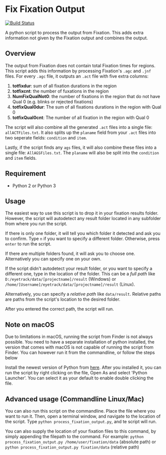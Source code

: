# Fix Fixation Output
[![Build Status](https://travis-ci.org/UiL-OTS-labs/Fix-Fixation-Output.svg?branch=master)](https://travis-ci.org/UiL-OTS-labs/Fix-Fixation-Output)

A python script to process the output from Fixation. This adds extra information not given by the Fixation output and 
combines the output.

## Overview
The output from Fixation does not contain total Fixation times for regions. This script adds this information by 
processing Fixation's ```.agc``` and ```.jnf``` files. For every ```.agc``` file, it outputs an ```.act``` file with five extra columns:

1. **totfixdur**: sum of all fixation durations in the region
2. **totfixcnt**: the number of fuxations in the region 
3. **NumFixQualNot0**: the number of fixations in the region that do not have Qual 0 (e.g. blinks or rejected fixations)
4. **totfixQual0dur**: The sum of all fixations durations in the region with Qual 0
5. **totfixQual0cnt**: The number of all fixation in the region with Qual 0

The script will also combine all the generated ```.act``` files into a single file: ```allACTFiles.txt```. It also
 splits up the ```planame``` field from your ```.act``` files into two seperate fields: ```condition``` and ```item```. 

Lastly, if the script finds any ```ags``` files, it will also combine these files into a single file: 
```AllAGSFiles.txt```. The ```planame``` will also be split into the ```condition``` and ```item``` fields.

## Requirement
- Python 2 or Python 3

## Usage
The easiest way to use this script is to drop it in your fixation results folder.
However, the script will autodetect any result folder located in any subfolder from where you run the script. 

If there is only one folder, it will tell you which folder it detected and ask you to confirm. Type ```n``` if you
 want to specify a different folder. Otherwise, press ```enter``` to run the script.

If there are multiple folders found, it will ask you to choose one. Alternatively you can specify one on your own.

If the script didn't autodetect your result folder, or you want to specify a different one, type in the location of 
the folder. This can be a _full path_ like ```D:/eyetrack/data/[projectname]/result``` (Windows) 
or ```/home/[Username]/eyetrack/data/[projectname]/result``` (Linux). 

Alternatively, you can specify a _relative path_ like ```data/result```. Relative paths are paths from the script's 
location to the desired folder.

After you entered the correct path, the script will run. 

## Note on macOS

Due to limitations in macOS, running the script from Finder is not always possible. 
You need to have a separate installation of python installed, the version that comes with macOS is not capable of 
running the script from Finder. You can however run it from the commandline, or follow the steps below

Install the newest version of Python from [here](https://www.python.org/downloads/). 
After you installed it, you can run the script by right clicking on the file, Open As and select 'Python Launcher'.
You can select it as your default to enable double clicking the file.

## Advanced usage (Commandline Linux/Mac)

You can also run this script on the commandline. Place the file where you want to run it. 
Then, open a terminal window, and navigate to the location of the script.
Type ```python process_fixation_output.py```, and te script will run.

You can also supply the location of your fixation files to this command, by simply appending the filepath to the command.
For example: ```python process_fixation_output.py /home/user/fixation/data``` (absolute path) 
or ```python process_fixation_output.py fixation/data``` (relative path)
